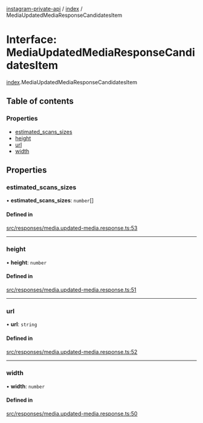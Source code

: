 [instagram-private-api](../../README.md) / [index](../../modules/index.md) / MediaUpdatedMediaResponseCandidatesItem

# Interface: MediaUpdatedMediaResponseCandidatesItem

[index](../../modules/index.md).MediaUpdatedMediaResponseCandidatesItem

## Table of contents

### Properties

- [estimated\_scans\_sizes](MediaUpdatedMediaResponseCandidatesItem.md#estimated_scans_sizes)
- [height](MediaUpdatedMediaResponseCandidatesItem.md#height)
- [url](MediaUpdatedMediaResponseCandidatesItem.md#url)
- [width](MediaUpdatedMediaResponseCandidatesItem.md#width)

## Properties

### estimated\_scans\_sizes

• **estimated\_scans\_sizes**: `number`[]

#### Defined in

[src/responses/media.updated-media.response.ts:53](https://github.com/Nerixyz/instagram-private-api/blob/0e0721c/src/responses/media.updated-media.response.ts#L53)

___

### height

• **height**: `number`

#### Defined in

[src/responses/media.updated-media.response.ts:51](https://github.com/Nerixyz/instagram-private-api/blob/0e0721c/src/responses/media.updated-media.response.ts#L51)

___

### url

• **url**: `string`

#### Defined in

[src/responses/media.updated-media.response.ts:52](https://github.com/Nerixyz/instagram-private-api/blob/0e0721c/src/responses/media.updated-media.response.ts#L52)

___

### width

• **width**: `number`

#### Defined in

[src/responses/media.updated-media.response.ts:50](https://github.com/Nerixyz/instagram-private-api/blob/0e0721c/src/responses/media.updated-media.response.ts#L50)
